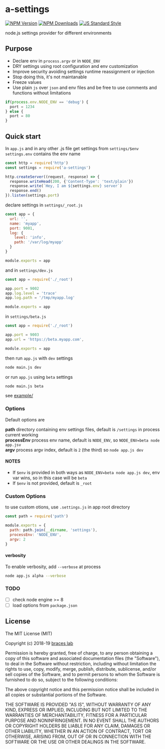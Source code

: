 # a-settings

[![NPM Version](http://img.shields.io/npm/v/a-settings.svg?style=flat)](https://www.npmjs.org/package/a-settings)
[![NPM Downloads](https://img.shields.io/npm/dm/a-settings.svg?style=flat)](https://www.npmjs.org/package/a-settings)
[![JS Standard Style](https://img.shields.io/badge/code%20style-standard-brightgreen.svg)](http://standardjs.com/)

node.js settings provider for different environments

## Purpose

- Declare env in `process.argv` or in `NODE_ENV`
- DRY settings using root configuration and env customization
- Improve security avoiding settings runtime reassignment or injection
- Stop doing this, it's not maintanable
- Freeze values
- Use plain `js` over `json` and env files and be free to use comments and functions without limitations

````js
if(process.env.NODE_ENV == 'debug') {
  port = 1234
} else {
  port = 80
}
````

## Quick start

In `app.js` and in any other .js file get settings from `settings/$env`  
`settings.env` contains the env name
````js
const http = require('http')
const settings = require('a-settings')

http.createServer((request, response) => {
  response.writeHead(200, {'Content-Type': 'text/plain'})
  response.write(`Hey, I am ${settings.env} server`)
  response.end()
}).listen(settings.port)
````

declare settings in `settings/_root.js`
````js
const app = {
  url: '',
  name: 'myapp',
  port: 9001,
  log: {
    level: 'info',
    path: '/var/log/myapp'
  }
}

module.exports = app
````

and in `settings/dev.js`
````js
const app = require('./_root')

app.port = 9002
app.log.level = 'trace'
app.log.path = '/tmp/myapp.log'

module.exports = app
````

in `settings/beta.js`
````js
const app = require('./_root')

app.port = 9003
app.url = 'https://beta.myapp.com',

module.exports = app
````

then run `app.js` with `dev` settings
````bash
node main.js dev
````

or run `app.js` using `beta` settings
````bash
node main.js beta
````

see [example/](./example/)

### Options

Default options are

**path** directory containing env settings files, default is `/settings` in process current working  
**processEnv** process env name, default is `NODE_ENV`, so `NODE_ENV=beta node app.jsv`  
**argv** process argv index, default is `2` (the third) so `node app.js dev`  

#### NOTES
- If `$env` is provided in both ways as `NODE_ENV=beta node app.js dev`, env var wins, so in this case will be `beta`   
- If `$env` is not provided, default is `_root`

### Custom Options
to use custom otions, use `.settings.js` in app root directory

````js
const path = require('path')

module.exports = {
  path: path.join(__dirname, 'settings'), 
  processEnv: 'NODE_ENV',
  argv: 2
}
````

#### verbosity
To enable verbosity, add `--verbose` at process
````bash
node app.js alpha --verbose
````

### TODO
- [ ] check node engine >= 8
- [ ] load options from `package.json`

## License

The MIT License (MIT)

Copyright (c) 2018-19 [braces lab](https://braceslab.com)

Permission is hereby granted, free of charge, to any person obtaining a copy
of this software and associated documentation files (the "Software"), to deal
in the Software without restriction, including without limitation the rights
to use, copy, modify, merge, publish, distribute, sublicense, and/or sell
copies of the Software, and to permit persons to whom the Software is
furnished to do so, subject to the following conditions:

The above copyright notice and this permission notice shall be included in all
copies or substantial portions of the Software.

THE SOFTWARE IS PROVIDED "AS IS", WITHOUT WARRANTY OF ANY KIND, EXPRESS OR
IMPLIED, INCLUDING BUT NOT LIMITED TO THE WARRANTIES OF MERCHANTABILITY,
FITNESS FOR A PARTICULAR PURPOSE AND NONINFRINGEMENT. IN NO EVENT SHALL THE
AUTHORS OR COPYRIGHT HOLDERS BE LIABLE FOR ANY CLAIM, DAMAGES OR OTHER
LIABILITY, WHETHER IN AN ACTION OF CONTRACT, TORT OR OTHERWISE, ARISING FROM,
OUT OF OR IN CONNECTION WITH THE SOFTWARE OR THE USE OR OTHER DEALINGS IN THE
SOFTWARE.
